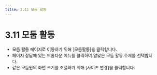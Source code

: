 ```yaml
---
title: 3.11 모둠 활동
---
```

# 3.11 모둠 활동

* 모둠 활동 페이지로 이동하기 위해 [모둠활동]을 클릭합니다.
* 페이지 상담에 있는 드롭다운 메뉴를 클릭하여 알맞은 모둠 활동 주제를 선택합니다.
* 같은 모둠원의 화면 크기를 조절하기 위해 [사이즈 변경]을 클릭합니다. 
